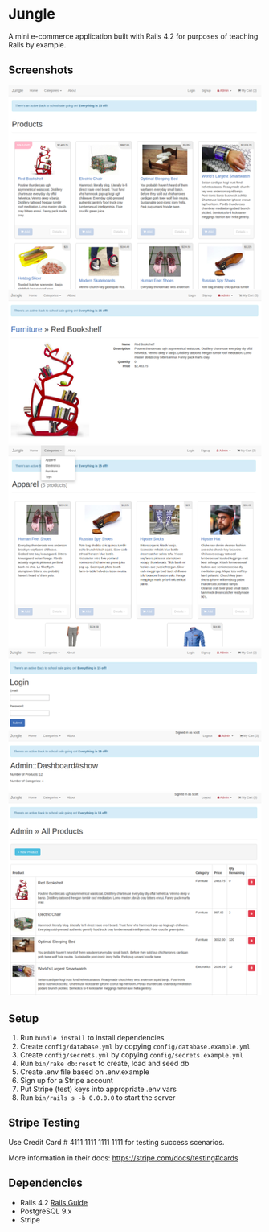 # Jungle

A mini e-commerce application built with Rails 4.2 for purposes of teaching Rails by example.

## Screenshots
!["Home"](docs/home.png)
!["Product-details"](docs/product-details.png)
!["Categories"](docs/categories.png)
!["Login"](docs/login.png)
!["Admin-dashboard"](docs/admin-dashboard.png)
!["Admin-products"](docs/admin-products.png)



## Setup

1. Run `bundle install` to install dependencies
2. Create `config/database.yml` by copying `config/database.example.yml`
3. Create `config/secrets.yml` by copying `config/secrets.example.yml`
4. Run `bin/rake db:reset` to create, load and seed db
5. Create .env file based on .env.example
6. Sign up for a Stripe account
7. Put Stripe (test) keys into appropriate .env vars
8. Run `bin/rails s -b 0.0.0.0` to start the server

## Stripe Testing

Use Credit Card # 4111 1111 1111 1111 for testing success scenarios.

More information in their docs: <https://stripe.com/docs/testing#cards>

## Dependencies

* Rails 4.2 [Rails Guide](http://guides.rubyonrails.org/v4.2/)
* PostgreSQL 9.x
* Stripe
